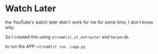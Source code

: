 # Watch Later
the YouTube's watch later didn't work for me for some time, I don't know why.

So I created this using `streamlit`, `yt_extractor` and `harperdb`.


to run the APP: `streamlit run .\app.py`
